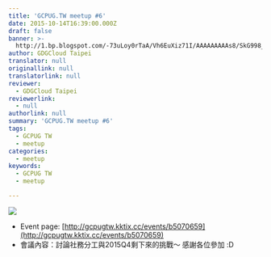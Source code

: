 ```yaml
---
title: 'GCPUG.TW meetup #6'
date: 2015-10-14T16:39:00.000Z
draft: false
banner: >-
  http://1.bp.blogspot.com/-73uLoy0rTaA/Vh6EuXiz71I/AAAAAAAAAs8/SkG998_qyRg/s640/Photo_-_Google_Photos.png
author: GDGCloud Taipei
translator: null
originallink: null
translatorlink: null
reviewer:
  - GDGCloud Taipei
reviewerlink:
  - null
authorlink: null
summary: 'GCPUG.TW meetup #6'
tags:
  - GCPUG TW
  - meetup
categories:
  - meetup
keywords:
  - GCPUG TW
  - meetup

---
```


[![](http://1.bp.blogspot.com/-73uLoy0rTaA/Vh6EuXiz71I/AAAAAAAAAs8/SkG998_qyRg/s640/Photo_-_Google_Photos.png)](http://1.bp.blogspot.com/-73uLoy0rTaA/Vh6EuXiz71I/AAAAAAAAAs8/SkG998_qyRg/s1600/Photo_-_Google_Photos.png)

  
  

*   Event page: [http://gcpugtw.kktix.cc/events/b5070659](http://gcpugtw.kktix.cc/events/b5070659)
*   會議內容：討論社務分工與2015Q4剩下來的挑戰～ 感謝各位參加 :D